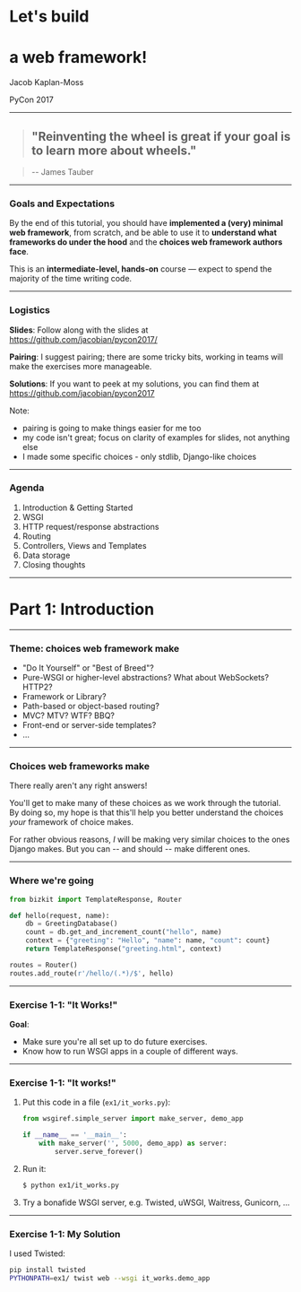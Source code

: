 
# Let's build 
# a web framework!

Jacob Kaplan-Moss

PyCon 2017

---

> ## "Reinventing the wheel is great if your goal is to learn more about wheels." 

> -- James Tauber

---

### Goals and Expectations

By the end of this tutorial, you should have **implemented a (very) minimal web framework**, from scratch, and be able to use it to **understand what frameworks do under the hood** and the **choices web framework authors face**.

This is an **intermediate-level, hands-on** course — expect to spend the majority of the time writing code.

---

### Logistics

**Slides**: Follow along with the slides at https://github.com/jacobian/pycon2017/

**Pairing**: I suggest pairing; there are some tricky bits, working in teams will make the exercises more manageable.

**Solutions**: If you want to peek at my solutions, you can find them at https://github.com/jacobian/pycon2017

Note:
- pairing is going to make things easier for me too
- my code isn't great; focus on clarity of examples for slides, not anything else
- I made some specific choices - only stdlib, Django-like choices

---

### Agenda

1. Introduction & Getting Started
2. WSGI
3. HTTP request/response abstractions
4. Routing
5. Controllers, Views and Templates
6. Data storage
7. Closing thoughts

---

# Part 1: Introduction

---

### Theme: choices web framework make

- "Do It Yourself" or "Best of Breed"?
- Pure-WSGI or higher-level abstractions? What about WebSockets? HTTP2?
- Framework or Library?
- Path-based or object-based routing?
- MVC? MTV? WTF? BBQ?
- Front-end or server-side templates?
- ... 

---

### Choices web frameworks make

There really aren't any right answers!

You'll get to make many of these choices as we work through the tutorial. By doing so, my hope is that this'll help you better understand the choices _your_ framework of choice makes.

For rather obvious reasons, _I_ will be making very similar choices to the ones Django makes. But you can -- and should -- make different ones.

---

### Where we're going

```python
from bizkit import TemplateResponse, Router

def hello(request, name):
    db = GreetingDatabase()
    count = db.get_and_increment_count("hello", name)
    context = {"greeting": "Hello", "name": name, "count": count}
    return TemplateResponse("greeting.html", context)

routes = Router()
routes.add_route(r'/hello/(.*)/$', hello)
```

---

### Exercise 1-1: "It Works!"

**Goal**:

- Make sure you're all set up to do future exercises.
- Know how to run WSGI apps in a couple of different ways.

---

### Exercise 1-1: "It works!"

1. Put this code in a file (`ex1/it_works.py`):

    ```python
    from wsgiref.simple_server import make_server, demo_app

    if __name__ == '__main__':
        with make_server('', 5000, demo_app) as server:
            server.serve_forever()
    ```

2. Run it: 

    ```sh
    $ python ex1/it_works.py
    ```

3. Try a bonafide WSGI server, e.g. Twisted, uWSGI, Waitress, Gunicorn, ...

---

### Exercise 1-1: My Solution

I used Twisted:

```bash
pip install twisted
PYTHONPATH=ex1/ twist web --wsgi it_works.demo_app
```
